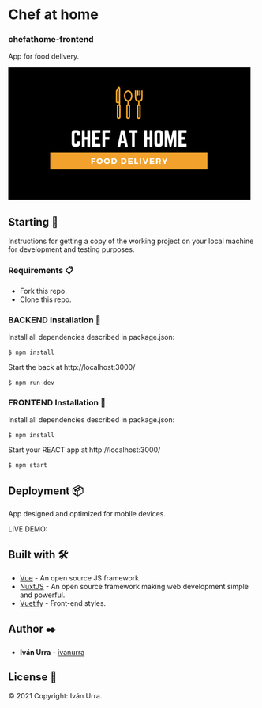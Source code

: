 # Chef at home
### chefathome-frontend

App for food delivery.

![Screenshot](static/chefathomegithub.png)

## Starting 🚀

Instructions for getting a copy of the working project on your local machine for development and testing purposes.

### Requirements 📋

* Fork this repo.
* Clone this repo.

### BACKEND Installation 🔧

Install all dependencies described in package.json:

```
$ npm install
```

Start the back at http://localhost:3000/

```
$ npm run dev
```

### FRONTEND Installation 🔧

Install all dependencies described in package.json:

```
$ npm install
```

Start your REACT app at http://localhost:3000/

```
$ npm start
```

## Deployment 📦

App designed and optimized for mobile devices.

LIVE DEMO:

## Built with 🛠️

* [Vue](https://vuejs.org/) - An open source JS framework.
* [NuxtJS](https://nuxtjs.org/) - An open source framework making web development simple and powerful.
* [Vuetify](https://vuetifyjs.com/) - Front-end styles.

## Author ✒️

* **Iván Urra** - [ivanurra](https://ivanurra.dev)

## License 📄

© 2021 Copyright: Iván Urra.